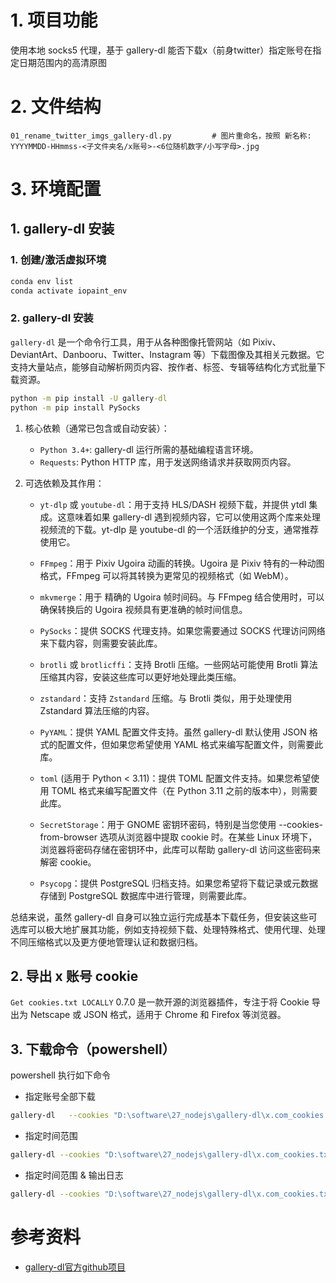 # 1. 项目功能

使用本地 socks5 代理，基于 gallery-dl  能否下载x（前身twitter）指定账号在指定日期范围内的高清原图


# 2. 文件结构

```
01_rename_twitter_imgs_gallery-dl.py         # 图片重命名，按照 新名称: YYYYMMDD-HHmmss-<子文件夹名/x账号>-<6位随机数字/小写字母>.jpg
```



# 3.  环境配置


## 1. gallery-dl 安装

### 1. 创建/激活虚拟环境

```cmd
conda env list
conda activate iopaint_env
```


### 2. gallery-dl 安装

`gallery-dl` 是一个命令行工具，用于从各种图像托管网站（如 Pixiv、DeviantArt、Danbooru、Twitter、Instagram 等）下载图像及其相关元数据。它支持大量站点，能够自动解析网页内容、按作者、标签、专辑等结构化方式批量下载资源。

```cmd
python -m pip install -U gallery-dl
python -m pip install PySocks
```


1. 核心依赖（通常已包含或自动安装）：

   - `Python 3.4+`: gallery-dl 运行所需的基础编程语言环境。
   - `Requests`: Python HTTP 库，用于发送网络请求并获取网页内容。


2. 可选依赖及其作用：

   - `yt-dlp` 或 `youtube-dl`：用于支持 HLS/DASH 视频下载，并提供 ytdl 集成。这意味着如果 gallery-dl 遇到视频内容，它可以使用这两个库来处理视频流的下载。yt-dlp 是 youtube-dl 的一个活跃维护的分支，通常推荐使用它。

   - `FFmpeg`：用于 Pixiv Ugoira 动画的转换。Ugoira 是 Pixiv 特有的一种动图格式，FFmpeg 可以将其转换为更常见的视频格式（如 WebM）。

   - `mkvmerge`：用于 精确的 Ugoira 帧时间码。与 FFmpeg 结合使用时，可以确保转换后的 Ugoira 视频具有更准确的帧时间信息。

   - `PySocks`：提供 SOCKS 代理支持。如果您需要通过 SOCKS 代理访问网络来下载内容，则需要安装此库。

   - `brotli` 或 `brotlicffi`：支持 Brotli 压缩。一些网站可能使用 Brotli 算法压缩其内容，安装这些库可以更好地处理此类压缩。

   - `zstandard`：支持 `Zstandard` 压缩。与 Brotli 类似，用于处理使用 Zstandard 算法压缩的内容。

   - `PyYAML`：提供 YAML 配置文件支持。虽然 gallery-dl 默认使用 JSON 格式的配置文件，但如果您希望使用 YAML 格式来编写配置文件，则需要此库。

   - `toml` (适用于 Python < 3.11)：提供 TOML 配置文件支持。如果您希望使用 TOML 格式来编写配置文件（在 Python 3.11 之前的版本中），则需要此库。

   - `SecretStorage`：用于 GNOME 密钥环密码，特别是当您使用 --cookies-from-browser 选项从浏览器中提取 cookie 时。在某些 Linux 环境下，浏览器将密码存储在密钥环中，此库可以帮助 gallery-dl 访问这些密码来解密 cookie。

   - `Psycopg`：提供 PostgreSQL 归档支持。如果您希望将下载记录或元数据存储到 PostgreSQL 数据库中进行管理，则需要此库。

总结来说，虽然 gallery-dl 自身可以独立运行完成基本下载任务，但安装这些可选库可以极大地扩展其功能，例如支持视频下载、处理特殊格式、使用代理、处理不同压缩格式以及更方便地管理认证和数据归档。






## 2. 导出 x 账号 cookie

`Get cookies.txt LOCALLY` 0.7.0 是一款开源的浏览器插件，专注于将 Cookie 导出为 Netscape 或 JSON 格式，适用于 Chrome 和 Firefox 等浏览器。






## 3. 下载命令（powershell）

powershell 执行如下命令


- 指定账号全部下载

```sh
gallery-dl   --cookies "D:\software\27_nodejs\gallery-dl\x.com_cookies.txt"   --proxy "socks5://127.0.0.1:1080"     https://twitter.com/Japantravelco/media
```



- 指定时间范围

```sh
gallery-dl --cookies "D:\software\27_nodejs\gallery-dl\x.com_cookies.txt" --proxy "socks5://127.0.0.1:1080" --filter "date >= datetime(2025, 4, 12) and date < datetime(2025, 5, 29)"   https://twitter.com/Japantravelco/media
```


- 指定时间范围 & 输出日志
 
```sh
gallery-dl --cookies "D:\software\27_nodejs\gallery-dl\x.com_cookies.txt" --proxy "socks5://127.0.0.1:1080" --filter "date >= datetime(2025, 1, 27) and date < datetime(2025, 5, 28)" -v https://twitter.com/Japantravelco/media > download_log.txt 2>&1
```






# 参考资料

- [gallery-dl官方github项目](https://github.com/mikf/gallery-dl/tree/master)






